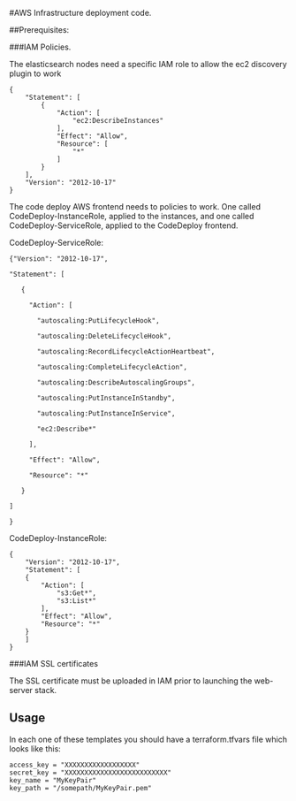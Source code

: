 #AWS Infrastructure deployment code.

##Prerequisites:

###IAM Policies.

The elasticsearch nodes need a specific IAM role to allow the ec2 discovery plugin to work

```
{
    "Statement": [
        {
            "Action": [
                "ec2:DescribeInstances"
            ],
            "Effect": "Allow",
            "Resource": [
                "*"
            ]
        }
    ],
    "Version": "2012-10-17"
}
```

The code deploy AWS frontend needs to policies to work. One called CodeDeploy-InstanceRole, applied to the instances, and one called CodeDeploy-ServiceRole, applied to the CodeDeploy frontend.

CodeDeploy-ServiceRole:

```
{"Version": "2012-10-17",
 
"Statement": [
 
   {
 
     "Action": [
 
       "autoscaling:PutLifecycleHook",
 
       "autoscaling:DeleteLifecycleHook",
 
       "autoscaling:RecordLifecycleActionHeartbeat",
 
       "autoscaling:CompleteLifecycleAction",
 
       "autoscaling:DescribeAutoscalingGroups",
 
       "autoscaling:PutInstanceInStandby",
 
       "autoscaling:PutInstanceInService",
 
       "ec2:Describe*"
 
     ],
 
     "Effect": "Allow",
 
     "Resource": "*"
 
   }
 
]
 
}
```

CodeDeploy-InstanceRole:

```
{ 
    "Version": "2012-10-17", 
    "Statement": [   
    {     
        "Action": [       
            "s3:Get*",       
            "s3:List*"     
        ],     
        "Effect": "Allow",     
        "Resource": "*"   
    } 
    ]
}
```

###IAM SSL certificates

The SSL certificate must be uploaded in IAM prior to launching the web-server stack.

## Usage

In each one of these templates you should have a terraform.tfvars file which looks like this:

```
access_key = "XXXXXXXXXXXXXXXXXX"
secret_key = "XXXXXXXXXXXXXXXXXXXXXXXXXX"
key_name = "MyKeyPair"
key_path = "/somepath/MyKeyPair.pem"
```
